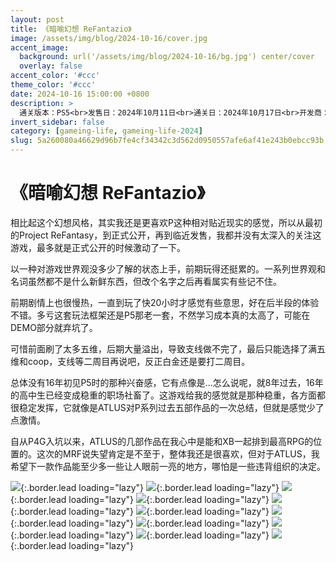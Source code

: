 ```yaml
---
layout: post
title: 《暗喻幻想 ReFantazio》
image: /assets/img/blog/2024-10-16/cover.jpg
accent_image: 
  background: url('/assets/img/blog/2024-10-16/bg.jpg') center/cover
  overlay: false
accent_color: '#ccc'
theme_color: '#ccc'
date: 2024-10-16 15:00:00 +0800
description: >
  通关版本：PS5<br>发售日：2024年10月11日<br>通关日：2024年10月17日<br>开发商：ATLUS<br>发行商：SEGA
invert_sidebar: false
category: [gameing-life, gameing-life-2024]
slug: 5a260080a46629d96b7fe4cf34342c3d562d0950557afe6af41e243b0ebcc93b
---
```


# 《暗喻幻想 ReFantazio》

相比起这个幻想风格，其实我还是更喜欢P这种相对贴近现实的感觉，所以从最初的Project ReFantasy，到正式公开，再到临近发售，我都并没有太深入的关注这游戏，最多就是正式公开的时候激动了一下。

以一种对游戏世界观没多少了解的状态上手，前期玩得还挺累的。一系列世界观和名词虽然都不是什么新鲜东西，但改个名字之后再看属实有些记不住。

前期剧情上也很慢热，一直到玩了快20小时才感觉有些意思，好在后半段的体验不错。多亏这套玩法框架还是P5那老一套，不然学习成本真的太高了，可能在DEMO部分就弃坑了。

可惜前面刷了太多五维，后期大量溢出，导致支线做不完了，最后只能选择了满五维和coop，支线等二周目再说吧，反正白金还是要打二周目。

总体没有16年初见P5时的那种兴奋感，它有点像是...怎么说呢，就8年过去，16年的高中生已经变成稳重的职场社畜了。这游戏给我的感觉就是那种稳重，各方面都很稳定发挥，它就像是ATLUS对P系列过去五部作品的一次总结，但就是感觉少了点激情。

自从P4G入坑以来，ATLUS的几部作品在我心中是能和XB一起排到最高RPG的位置的。这次的MRF说失望肯定是不至于，整体我还是很喜欢，但对于ATLUS，我希望下一款作品能至少多一些让人眼前一亮的地方，哪怕是一些违背组织的决定。

![](/assets/img/blog/2024-10-16/1.jpg){:.border.lead loading="lazy"}
![](/assets/img/blog/2024-10-16/2.jpg){:.border.lead loading="lazy"}
![](/assets/img/blog/2024-10-16/3.jpg){:.border.lead loading="lazy"}
![](/assets/img/blog/2024-10-16/4.jpg){:.border.lead loading="lazy"}
![](/assets/img/blog/2024-10-16/5.jpg){:.border.lead loading="lazy"}
![](/assets/img/blog/2024-10-16/6.jpg){:.border.lead loading="lazy"}
![](/assets/img/blog/2024-10-16/7.jpg){:.border.lead loading="lazy"}
![](/assets/img/blog/2024-10-16/8.jpg){:.border.lead loading="lazy"}
![](/assets/img/blog/2024-10-16/9.jpg){:.border.lead loading="lazy"}
![](/assets/img/blog/2024-10-16/10.jpg){:.border.lead loading="lazy"}
![](/assets/img/blog/2024-10-16/11.jpg){:.border.lead loading="lazy"}

